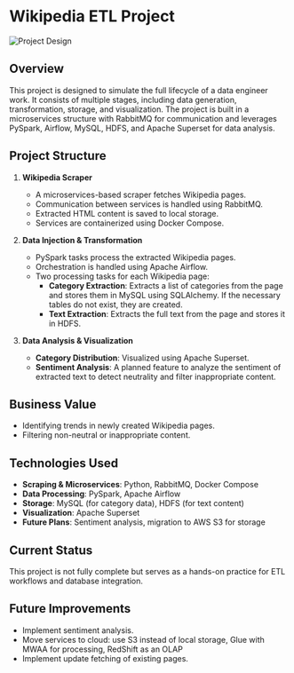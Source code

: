 # Wikipedia ETL Project

![Project Design](project_design.jpg)

## Overview
This project is designed to simulate the full lifecycle of a data engineer work. It consists of multiple stages, including data generation, transformation, storage, and visualization. The project is built in a microservices structure with RabbitMQ for communication and leverages PySpark, Airflow, MySQL, HDFS, and Apache Superset for data analysis.

## Project Structure
1. **Wikipedia Scraper**
   - A microservices-based scraper fetches Wikipedia pages.
   - Communication between services is handled using RabbitMQ.
   - Extracted HTML content is saved to local storage.
   - Services are containerized using Docker Compose.

2. **Data Injection & Transformation**
   - PySpark tasks process the extracted Wikipedia pages.
   - Orchestration is handled using Apache Airflow.
   - Two processing tasks for each Wikipedia page:
     - **Category Extraction**: Extracts a list of categories from the page and stores them in MySQL using SQLAlchemy. If the necessary tables do not exist, they are created.
     - **Text Extraction**: Extracts the full text from the page and stores it in HDFS.

3. **Data Analysis & Visualization**
   - **Category Distribution**: Visualized using Apache Superset.
   - **Sentiment Analysis**: A planned feature to analyze the sentiment of extracted text to detect neutrality and filter inappropriate content.

## Business Value
- Identifying trends in newly created Wikipedia pages.
- Filtering non-neutral or inappropriate content.

## Technologies Used
- **Scraping & Microservices**: Python, RabbitMQ, Docker Compose
- **Data Processing**: PySpark, Apache Airflow
- **Storage**: MySQL (for category data), HDFS (for text content)
- **Visualization**: Apache Superset
- **Future Plans**: Sentiment analysis, migration to AWS S3 for storage

## Current Status
This project is not fully complete but serves as a hands-on practice for ETL workflows and database integration.

## Future Improvements
- Implement sentiment analysis.
- Move services to cloud: use S3 instead of local storage, Glue with MWAA for processing, RedShift as an OLAP 
- Implement update fetching of existing pages.

